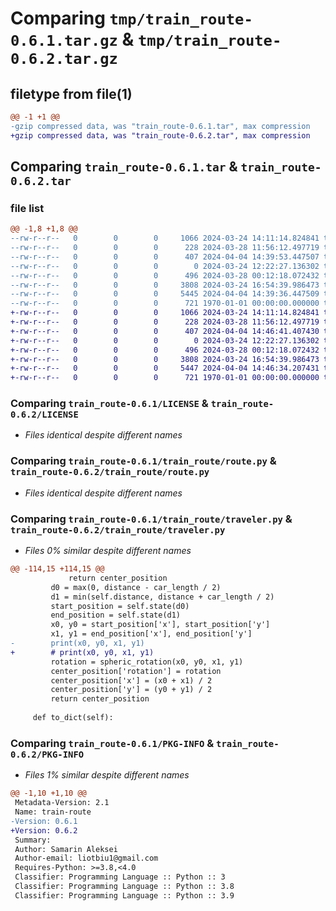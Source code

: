 # Comparing `tmp/train_route-0.6.1.tar.gz` & `tmp/train_route-0.6.2.tar.gz`

## filetype from file(1)

```diff
@@ -1 +1 @@
-gzip compressed data, was "train_route-0.6.1.tar", max compression
+gzip compressed data, was "train_route-0.6.2.tar", max compression
```

## Comparing `train_route-0.6.1.tar` & `train_route-0.6.2.tar`

### file list

```diff
@@ -1,8 +1,8 @@
--rw-r--r--   0        0        0     1066 2024-03-24 14:11:14.824841 train_route-0.6.1/LICENSE
--rw-r--r--   0        0        0      228 2024-03-28 11:56:12.497719 train_route-0.6.1/README.md
--rw-r--r--   0        0        0      407 2024-04-04 14:39:53.447507 train_route-0.6.1/pyproject.toml
--rw-r--r--   0        0        0        0 2024-03-24 12:22:27.136302 train_route-0.6.1/train_route/__init__.py
--rw-r--r--   0        0        0      496 2024-03-28 00:12:18.072432 train_route-0.6.1/train_route/rotation.py
--rw-r--r--   0        0        0     3808 2024-03-24 16:54:39.986473 train_route-0.6.1/train_route/route.py
--rw-r--r--   0        0        0     5445 2024-04-04 14:39:36.447509 train_route-0.6.1/train_route/traveler.py
--rw-r--r--   0        0        0      721 1970-01-01 00:00:00.000000 train_route-0.6.1/PKG-INFO
+-rw-r--r--   0        0        0     1066 2024-03-24 14:11:14.824841 train_route-0.6.2/LICENSE
+-rw-r--r--   0        0        0      228 2024-03-28 11:56:12.497719 train_route-0.6.2/README.md
+-rw-r--r--   0        0        0      407 2024-04-04 14:46:41.407430 train_route-0.6.2/pyproject.toml
+-rw-r--r--   0        0        0        0 2024-03-24 12:22:27.136302 train_route-0.6.2/train_route/__init__.py
+-rw-r--r--   0        0        0      496 2024-03-28 00:12:18.072432 train_route-0.6.2/train_route/rotation.py
+-rw-r--r--   0        0        0     3808 2024-03-24 16:54:39.986473 train_route-0.6.2/train_route/route.py
+-rw-r--r--   0        0        0     5447 2024-04-04 14:46:34.207431 train_route-0.6.2/train_route/traveler.py
+-rw-r--r--   0        0        0      721 1970-01-01 00:00:00.000000 train_route-0.6.2/PKG-INFO
```

### Comparing `train_route-0.6.1/LICENSE` & `train_route-0.6.2/LICENSE`

 * *Files identical despite different names*

### Comparing `train_route-0.6.1/train_route/route.py` & `train_route-0.6.2/train_route/route.py`

 * *Files identical despite different names*

### Comparing `train_route-0.6.1/train_route/traveler.py` & `train_route-0.6.2/train_route/traveler.py`

 * *Files 0% similar despite different names*

```diff
@@ -114,15 +114,15 @@
             return center_position
         d0 = max(0, distance - car_length / 2)
         d1 = min(self.distance, distance + car_length / 2)
         start_position = self.state(d0)
         end_position = self.state(d1)
         x0, y0 = start_position['x'], start_position['y']
         x1, y1 = end_position['x'], end_position['y']
-        print(x0, y0, x1, y1)
+        # print(x0, y0, x1, y1)
         rotation = spheric_rotation(x0, y0, x1, y1)
         center_position['rotation'] = rotation
         center_position['x'] = (x0 + x1) / 2
         center_position['y'] = (y0 + y1) / 2
         return center_position
     
     def to_dict(self):
```

### Comparing `train_route-0.6.1/PKG-INFO` & `train_route-0.6.2/PKG-INFO`

 * *Files 1% similar despite different names*

```diff
@@ -1,10 +1,10 @@
 Metadata-Version: 2.1
 Name: train-route
-Version: 0.6.1
+Version: 0.6.2
 Summary: 
 Author: Samarin Aleksei
 Author-email: liotbiu1@gmail.com
 Requires-Python: >=3.8,<4.0
 Classifier: Programming Language :: Python :: 3
 Classifier: Programming Language :: Python :: 3.8
 Classifier: Programming Language :: Python :: 3.9
```

